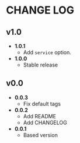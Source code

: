 # CHANGE LOG

## v1.0
- **1.0.1**
    - Add `service` option.
- **1.0.0**
    - Stable release
## v0.0
- **0.0.3**
    - Fix default tags
- **0.0.2**
    - Add README
    - Add CHANGELOG
- **0.0.1**
    - Based version
